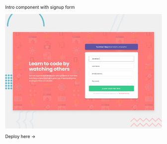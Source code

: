 Intro component with signup form

![Design preview for the Intro component with sign up form coding challenge](./design/desktop-preview.jpg)

Deploy here ->
